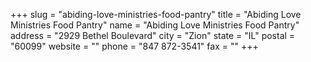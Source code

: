 +++
slug = "abiding-love-ministries-food-pantry"
title = "Abiding Love Ministries Food Pantry"
name = "Abiding Love Ministries Food Pantry"
address = "2929 Bethel Boulevard"
city = "Zion"
state = "IL"
postal = "60099"
website = ""
phone = "847 872-3541"
fax = ""
+++
